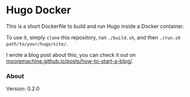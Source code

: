 # Hugo Docker

This is a short Dockerfile to build and run Hugo inside a Docker container.

To use it, simply `clone` this repository, run `./build.sh`, and then `./run.sh path/to/your/hugo/site/`.

I wrote a blog post about this; you can check it out on [mooremachine.github.io/posts/how-to-start-a-blog/](https://mooremachine.github.io/posts/how-to-start-a-blog/).

### About

Version: 0.2.0

